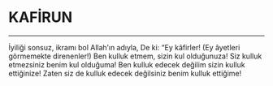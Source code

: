 # KAFİRUN
---
İyiliği sonsuz, ikramı bol Allah’ın adıyla,
De ki: “Ey kâfirler! (Ey âyetleri görmemekte direnenler!)
Ben kulluk etmem, sizin kul olduğunuza!
Siz kulluk etmezsiniz benim kul olduğuma!
Ben kulluk edecek değilim sizin kulluk ettiğinize!
Zaten siz de kulluk edecek değilsiniz benim kulluk ettiğime!